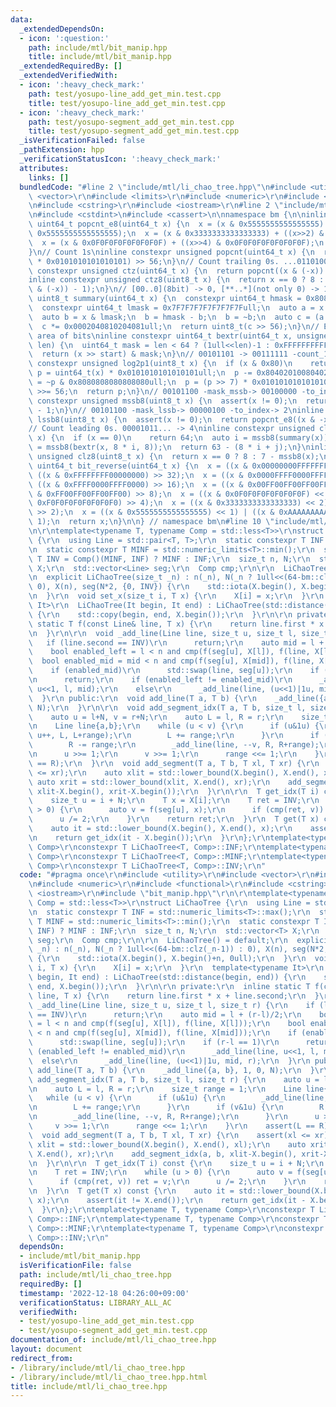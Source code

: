 ```yaml
---
data:
  _extendedDependsOn:
  - icon: ':question:'
    path: include/mtl/bit_manip.hpp
    title: include/mtl/bit_manip.hpp
  _extendedRequiredBy: []
  _extendedVerifiedWith:
  - icon: ':heavy_check_mark:'
    path: test/yosupo-line_add_get_min.test.cpp
    title: test/yosupo-line_add_get_min.test.cpp
  - icon: ':heavy_check_mark:'
    path: test/yosupo-segment_add_get_min.test.cpp
    title: test/yosupo-segment_add_get_min.test.cpp
  _isVerificationFailed: false
  _pathExtension: hpp
  _verificationStatusIcon: ':heavy_check_mark:'
  attributes:
    links: []
  bundledCode: "#line 2 \"include/mtl/li_chao_tree.hpp\"\n#include <utility>\r\n#include\
    \ <vector>\r\n#include <limits>\r\n#include <numeric>\r\n#include <functional>\r\
    \n#include <cstring>\r\n#include <iostream>\r\n#line 2 \"include/mtl/bit_manip.hpp\"\
    \n#include <cstdint>\n#include <cassert>\n\nnamespace bm {\n\ninline constexpr\
    \ uint64_t popcnt_e8(uint64_t x) {\n  x = (x & 0x5555555555555555) + ((x>>1) &\
    \ 0x5555555555555555);\n  x = (x & 0x3333333333333333) + ((x>>2) & 0x3333333333333333);\n\
    \  x = (x & 0x0F0F0F0F0F0F0F0F) + ((x>>4) & 0x0F0F0F0F0F0F0F0F);\n  return x;\n\
    }\n// Count 1s\ninline constexpr unsigned popcnt(uint64_t x) {\n  return (popcnt_e8(x)\
    \ * 0x0101010101010101) >> 56;\n}\n// Count trailing 0s. ...01101000 -> 3\ninline\
    \ constexpr unsigned ctz(uint64_t x) {\n  return popcnt((x & (-x)) - 1);\n}\n\
    inline constexpr unsigned ctz8(uint8_t x) {\n  return x == 0 ? 8 : popcnt_e8((x\
    \ & (-x)) - 1);\n}\n// [00..0](8bit) -> 0, [**..*](not only 0) -> 1\ninline constexpr\
    \ uint8_t summary(uint64_t x) {\n  constexpr uint64_t hmask = 0x8080808080808080ull;\n\
    \  constexpr uint64_t lmask = 0x7F7F7F7F7F7F7F7Full;\n  auto a = x & hmask;\n\
    \  auto b = x & lmask;\n  b = hmask - b;\n  b = ~b;\n  auto c = (a | b) & hmask;\n\
    \  c *= 0x0002040810204081ull;\n  return uint8_t(c >> 56);\n}\n// Extract target\
    \ area of bits\ninline constexpr uint64_t bextr(uint64_t x, unsigned start, unsigned\
    \ len) {\n  uint64_t mask = len < 64 ? (1ull<<len)-1 : 0xFFFFFFFFFFFFFFFFull;\n\
    \  return (x >> start) & mask;\n}\n// 00101101 -> 00111111 -count_1s-> 6\ninline\
    \ constexpr unsigned log2p1(uint8_t x) {\n  if (x & 0x80)\n    return 8;\n  uint64_t\
    \ p = uint64_t(x) * 0x0101010101010101ull;\n  p -= 0x8040201008040201ull;\n  p\
    \ = ~p & 0x8080808080808080ull;\n  p = (p >> 7) * 0x0101010101010101ull;\n  p\
    \ >>= 56;\n  return p;\n}\n// 00101100 -mask_mssb-> 00100000 -to_index-> 5\ninline\
    \ constexpr unsigned mssb8(uint8_t x) {\n  assert(x != 0);\n  return log2p1(x)\
    \ - 1;\n}\n// 00101100 -mask_lssb-> 00000100 -to_index-> 2\ninline constexpr unsigned\
    \ lssb8(uint8_t x) {\n  assert(x != 0);\n  return popcnt_e8((x & -x) - 1);\n}\n\
    // Count leading 0s. 00001011... -> 4\ninline constexpr unsigned clz(uint64_t\
    \ x) {\n  if (x == 0)\n    return 64;\n  auto i = mssb8(summary(x));\n  auto j\
    \ = mssb8(bextr(x, 8 * i, 8));\n  return 63 - (8 * i + j);\n}\ninline constexpr\
    \ unsigned clz8(uint8_t x) {\n  return x == 0 ? 8 : 7 - mssb8(x);\n}\ninline constexpr\
    \ uint64_t bit_reverse(uint64_t x) {\n  x = ((x & 0x00000000FFFFFFFF) << 32) |\
    \ ((x & 0xFFFFFFFF00000000) >> 32);\n  x = ((x & 0x0000FFFF0000FFFF) << 16) |\
    \ ((x & 0xFFFF0000FFFF0000) >> 16);\n  x = ((x & 0x00FF00FF00FF00FF) << 8) | ((x\
    \ & 0xFF00FF00FF00FF00) >> 8);\n  x = ((x & 0x0F0F0F0F0F0F0F0F) << 4) | ((x &\
    \ 0xF0F0F0F0F0F0F0F0) >> 4);\n  x = ((x & 0x3333333333333333) << 2) | ((x & 0xCCCCCCCCCCCCCCCC)\
    \ >> 2);\n  x = ((x & 0x5555555555555555) << 1) | ((x & 0xAAAAAAAAAAAAAAAA) >>\
    \ 1);\n  return x;\n}\n\n} // namespace bm\n#line 10 \"include/mtl/li_chao_tree.hpp\"\
    \n\r\ntemplate<typename T, typename Comp = std::less<T>>\r\nstruct LiChaoTree\
    \ {\r\n  using Line = std::pair<T, T>;\r\n  static constexpr T INF = std::numeric_limits<T>::max();\r\
    \n  static constexpr T MINF = std::numeric_limits<T>::min();\r\n  static constexpr\
    \ T INV = Comp()(MINF, INF) ? MINF : INF;\r\n  size_t n, N;\r\n  std::vector<T>\
    \ X;\r\n  std::vector<Line> seg;\r\n  Comp cmp;\r\n\r\n  LiChaoTree() = default;\r\
    \n  explicit LiChaoTree(size_t _n) : n(_n), N(_n ? 1ull<<(64-bm::clz(_n-1)) :\
    \ 0), X(n), seg(N*2, {0, INV}) {\r\n    std::iota(X.begin(), X.begin()+n, 0ull);\r\
    \n  }\r\n  void set_x(size_t i, T x) {\r\n    X[i] = x;\r\n  }\r\n  template<typename\
    \ It>\r\n  LiChaoTree(It begin, It end) : LiChaoTree(std::distance(begin, end))\
    \ {\r\n    std::copy(begin, end, X.begin());\r\n  }\r\n\r\n private:\r\n  inline\
    \ static T f(const Line& line, T x) {\r\n    return line.first * x + line.second;\r\
    \n  }\r\n\r\n  void _add_line(Line line, size_t u, size_t l, size_t r) {\r\n \
    \   if (line.second == INV)\r\n      return;\r\n    auto mid = l + (r-l)/2;\r\n\
    \    bool enabled_left = l < n and cmp(f(seg[u], X[l]), f(line, X[l]));\r\n  \
    \  bool enabled_mid = mid < n and cmp(f(seg[u], X[mid]), f(line, X[mid]));\r\n\
    \    if (enabled_mid)\r\n      std::swap(line, seg[u]);\r\n    if (r-l == 1)\r\
    \n      return;\r\n    if (enabled_left != enabled_mid)\r\n      _add_line(line,\
    \ u<<1, l, mid);\r\n    else\r\n      _add_line(line, (u<<1)|1u, mid, r);\r\n\
    \  }\r\n public:\r\n  void add_line(T a, T b) {\r\n    _add_line({a, b}, 1, 0,\
    \ N);\r\n  }\r\n\r\n  void add_segment_idx(T a, T b, size_t l, size_t r) {\r\n\
    \    auto u = l+N, v = r+N;\r\n    auto L = l, R = r;\r\n    size_t range = 1;\r\
    \n    Line line{a,b};\r\n    while (u < v) {\r\n      if (u&1u) {\r\n        _add_line(line,\
    \ u++, L, L+range);\r\n        L += range;\r\n      }\r\n      if (v&1u) {\r\n\
    \        R -= range;\r\n        _add_line(line, --v, R, R+range);\r\n      }\r\
    \n      u >>= 1;\r\n      v >>= 1;\r\n      range <<= 1;\r\n    }\r\n    assert(L\
    \ == R);\r\n  }\r\n  void add_segment(T a, T b, T xl, T xr) {\r\n    assert(xl\
    \ <= xr);\r\n    auto xlit = std::lower_bound(X.begin(), X.end(), xl);\r\n   \
    \ auto xrit = std::lower_bound(xlit, X.end(), xr);\r\n    add_segment_idx(a, b,\
    \ xlit-X.begin(), xrit-X.begin());\r\n  }\r\n\r\n  T get_idx(T i) const {\r\n\
    \    size_t u = i + N;\r\n    T x = X[i];\r\n    T ret = INV;\r\n    while (u\
    \ > 0) {\r\n      auto v = f(seg[u], x);\r\n      if (cmp(ret, v)) ret = v;\r\n\
    \      u /= 2;\r\n    }\r\n    return ret;\r\n  }\r\n  T get(T x) const {\r\n\
    \    auto it = std::lower_bound(X.begin(), X.end(), x);\r\n    assert(it != X.end());\r\
    \n    return get_idx(it - X.begin());\r\n  }\r\n};\r\ntemplate<typename T, typename\
    \ Comp>\r\nconstexpr T LiChaoTree<T, Comp>::INF;\r\ntemplate<typename T, typename\
    \ Comp>\r\nconstexpr T LiChaoTree<T, Comp>::MINF;\r\ntemplate<typename T, typename\
    \ Comp>\r\nconstexpr T LiChaoTree<T, Comp>::INV;\r\n"
  code: "#pragma once\r\n#include <utility>\r\n#include <vector>\r\n#include <limits>\r\
    \n#include <numeric>\r\n#include <functional>\r\n#include <cstring>\r\n#include\
    \ <iostream>\r\n#include \"bit_manip.hpp\"\r\n\r\ntemplate<typename T, typename\
    \ Comp = std::less<T>>\r\nstruct LiChaoTree {\r\n  using Line = std::pair<T, T>;\r\
    \n  static constexpr T INF = std::numeric_limits<T>::max();\r\n  static constexpr\
    \ T MINF = std::numeric_limits<T>::min();\r\n  static constexpr T INV = Comp()(MINF,\
    \ INF) ? MINF : INF;\r\n  size_t n, N;\r\n  std::vector<T> X;\r\n  std::vector<Line>\
    \ seg;\r\n  Comp cmp;\r\n\r\n  LiChaoTree() = default;\r\n  explicit LiChaoTree(size_t\
    \ _n) : n(_n), N(_n ? 1ull<<(64-bm::clz(_n-1)) : 0), X(n), seg(N*2, {0, INV})\
    \ {\r\n    std::iota(X.begin(), X.begin()+n, 0ull);\r\n  }\r\n  void set_x(size_t\
    \ i, T x) {\r\n    X[i] = x;\r\n  }\r\n  template<typename It>\r\n  LiChaoTree(It\
    \ begin, It end) : LiChaoTree(std::distance(begin, end)) {\r\n    std::copy(begin,\
    \ end, X.begin());\r\n  }\r\n\r\n private:\r\n  inline static T f(const Line&\
    \ line, T x) {\r\n    return line.first * x + line.second;\r\n  }\r\n\r\n  void\
    \ _add_line(Line line, size_t u, size_t l, size_t r) {\r\n    if (line.second\
    \ == INV)\r\n      return;\r\n    auto mid = l + (r-l)/2;\r\n    bool enabled_left\
    \ = l < n and cmp(f(seg[u], X[l]), f(line, X[l]));\r\n    bool enabled_mid = mid\
    \ < n and cmp(f(seg[u], X[mid]), f(line, X[mid]));\r\n    if (enabled_mid)\r\n\
    \      std::swap(line, seg[u]);\r\n    if (r-l == 1)\r\n      return;\r\n    if\
    \ (enabled_left != enabled_mid)\r\n      _add_line(line, u<<1, l, mid);\r\n  \
    \  else\r\n      _add_line(line, (u<<1)|1u, mid, r);\r\n  }\r\n public:\r\n  void\
    \ add_line(T a, T b) {\r\n    _add_line({a, b}, 1, 0, N);\r\n  }\r\n\r\n  void\
    \ add_segment_idx(T a, T b, size_t l, size_t r) {\r\n    auto u = l+N, v = r+N;\r\
    \n    auto L = l, R = r;\r\n    size_t range = 1;\r\n    Line line{a,b};\r\n \
    \   while (u < v) {\r\n      if (u&1u) {\r\n        _add_line(line, u++, L, L+range);\r\
    \n        L += range;\r\n      }\r\n      if (v&1u) {\r\n        R -= range;\r\
    \n        _add_line(line, --v, R, R+range);\r\n      }\r\n      u >>= 1;\r\n \
    \     v >>= 1;\r\n      range <<= 1;\r\n    }\r\n    assert(L == R);\r\n  }\r\n\
    \  void add_segment(T a, T b, T xl, T xr) {\r\n    assert(xl <= xr);\r\n    auto\
    \ xlit = std::lower_bound(X.begin(), X.end(), xl);\r\n    auto xrit = std::lower_bound(xlit,\
    \ X.end(), xr);\r\n    add_segment_idx(a, b, xlit-X.begin(), xrit-X.begin());\r\
    \n  }\r\n\r\n  T get_idx(T i) const {\r\n    size_t u = i + N;\r\n    T x = X[i];\r\
    \n    T ret = INV;\r\n    while (u > 0) {\r\n      auto v = f(seg[u], x);\r\n\
    \      if (cmp(ret, v)) ret = v;\r\n      u /= 2;\r\n    }\r\n    return ret;\r\
    \n  }\r\n  T get(T x) const {\r\n    auto it = std::lower_bound(X.begin(), X.end(),\
    \ x);\r\n    assert(it != X.end());\r\n    return get_idx(it - X.begin());\r\n\
    \  }\r\n};\r\ntemplate<typename T, typename Comp>\r\nconstexpr T LiChaoTree<T,\
    \ Comp>::INF;\r\ntemplate<typename T, typename Comp>\r\nconstexpr T LiChaoTree<T,\
    \ Comp>::MINF;\r\ntemplate<typename T, typename Comp>\r\nconstexpr T LiChaoTree<T,\
    \ Comp>::INV;\r\n"
  dependsOn:
  - include/mtl/bit_manip.hpp
  isVerificationFile: false
  path: include/mtl/li_chao_tree.hpp
  requiredBy: []
  timestamp: '2022-12-18 04:26:00+09:00'
  verificationStatus: LIBRARY_ALL_AC
  verifiedWith:
  - test/yosupo-line_add_get_min.test.cpp
  - test/yosupo-segment_add_get_min.test.cpp
documentation_of: include/mtl/li_chao_tree.hpp
layout: document
redirect_from:
- /library/include/mtl/li_chao_tree.hpp
- /library/include/mtl/li_chao_tree.hpp.html
title: include/mtl/li_chao_tree.hpp
---
```

